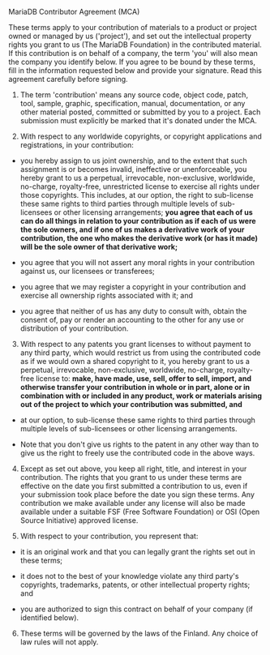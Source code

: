 MariaDB Contributor Agreement (MCA)

These terms apply to your contribution of materials to a product or project owned or managed by us ('project'), and set out the intellectual property rights you grant to us (The MariaDB Foundation) in the contributed material. If this contribution is on behalf of a company, the term 'you' will also mean the company you identify below. If you agree to be bound by these terms, fill in the information requested below and provide your signature. Read this agreement carefully before signing.

1. The term 'contribution' means any source code, object code, patch, tool, sample, graphic, specification, manual, documentation, or any other material posted, committed or submitted by you to a project. Each submission must explicitly be marked that it's donated under the MCA.

2. With respect to any worldwide copyrights, or copyright applications and registrations, in your contribution:

  - you hereby assign to us joint ownership, and to the extent that such assignment is or becomes invalid, ineffective or unenforceable, you hereby grant to us a perpetual, irrevocable, non-exclusive, worldwide, no-charge, royalty-free, unrestricted license to exercise all rights under those copyrights. This includes, at our option, the right to sub-license these same rights to third parties through multiple levels of sub-licensees or other licensing arrangements; **you agree that each of us can do all things in relation to your contribution as if each of us were the sole owners, and if one of us makes a derivative work of your contribution, the one who makes the derivative work (or has it made) will be the sole owner of that derivative work;**

  - you agree that you will not assert any moral rights in your contribution against us, our licensees or transferees;

  - you agree that we may register a copyright in your contribution and exercise all ownership rights associated with it; and

  - you agree that neither of us has any duty to consult with, obtain the consent of, pay or render an accounting to the other for any use or distribution of your contribution.

3. With respect to any patents you grant licenses to without payment to any third party, which would restrict us from using the contributed code as if we would own a shared copyright to it, you hereby grant to us a perpetual, irrevocable, non-exclusive, worldwide, no-charge, royalty-free license to: **make, have made, use, sell, offer to sell, import, and otherwise transfer your contribution in whole or in part, alone or in combination with or included in any product, work or materials arising out of the project to which your contribution was submitted, and**

  - at our option, to sub-license these same rights to third parties through multiple levels of sub-licensees or other licensing arrangements.

  - Note that you don't give us rights to the patent in any other way than to give us the right to freely use the contributed code in the above ways.

4. Except as set out above, you keep all right, title, and interest in your contribution. The rights that you grant to us under these terms are effective on the date you first submitted a contribution to us, even if your submission took place before the date you sign these terms. Any contribution we make available under any license will also be made available under a suitable FSF (Free Software Foundation) or OSI (Open Source Initiative) approved license.

5. With respect to your contribution, you represent that:

  - it is an original work and that you can legally grant the rights set out in these terms;

  - it does not to the best of your knowledge violate any third party's copyrights, trademarks, patents, or other intellectual property rights; and

  - you are authorized to sign this contract on behalf of your company (if identified below).

6. These terms will be governed by the laws of the Finland. Any choice of law rules will not apply.
